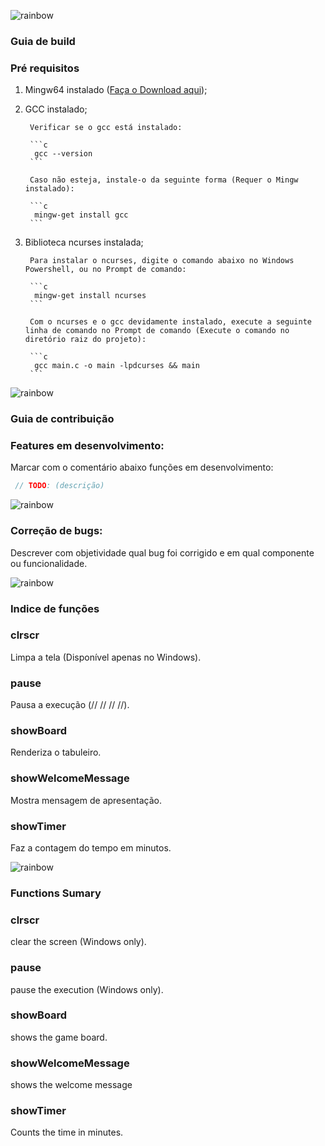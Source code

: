 ![rainbow](https://raw.githubusercontent.com/andreasbm/readme/master/assets/lines/rainbow.png)

### Guia de build
### Pré requisitos

1. Mingw64 instalado ([Faça o Download aqui](https://sourceforge.net/projects/mingw/));

2. GCC instalado;

        Verificar se o gcc está instalado:

        ```c
         gcc --version
        ```

        Caso não esteja, instale-o da seguinte forma (Requer o Mingw instalado):

        ```c
         mingw-get install gcc
        ```

3. Biblioteca ncurses instalada;

        Para instalar o ncurses, digite o comando abaixo no Windows Powershell, ou no Prompt de comando:

        ```c
         mingw-get install ncurses
        ```

        Com o ncurses e o gcc devidamente instalado, execute a seguinte linha de comando no Prompt de comando (Execute o comando no diretório raiz do projeto):

        ```c
         gcc main.c -o main -lpdcurses && main
        ```

![rainbow](https://raw.githubusercontent.com/andreasbm/readme/master/assets/lines/rainbow.png)

### Guia de contribuição
### Features em desenvolvimento:
Marcar com o comentário abaixo funções em desenvolvimento:
```c
 // TODO: (descrição)
```

![rainbow](https://raw.githubusercontent.com/andreasbm/readme/master/assets/lines/rainbow.png)

### Correção de bugs:
Descrever com objetividade qual bug foi corrigido e em qual componente ou funcionalidade.

![rainbow](https://raw.githubusercontent.com/andreasbm/readme/master/assets/lines/rainbow.png)

### Indice de funções

### clrscr
Limpa a tela (Disponível apenas no Windows).
### pause
Pausa a execução (// // // //).
### showBoard
Renderiza o tabuleiro.
### showWelcomeMessage
Mostra mensagem de apresentação.
### showTimer
Faz a contagem do tempo em minutos. 

![rainbow](https://raw.githubusercontent.com/andreasbm/readme/master/assets/lines/rainbow.png)

### Functions Sumary

### clrscr
clear the screen (Windows only).
### pause
pause the execution (Windows only).
### showBoard
shows the game board.
### showWelcomeMessage
shows the welcome message
### showTimer
Counts the time in minutes. 


